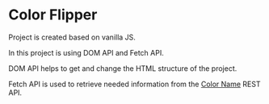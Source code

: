 <h1>Color Flipper</h1>
<p>Project is created based on vanilla JS.</p>
<p>In this project is using DOM API and Fetch API.</p>
<p>DOM API helps to get and change the HTML structure of the project.</p>
<p>Fetch API is used to retrieve needed information from the <a href="https://github.com/meodai/color-name-api?tab=readme-ov-file">Color Name</a> REST API.</p>
